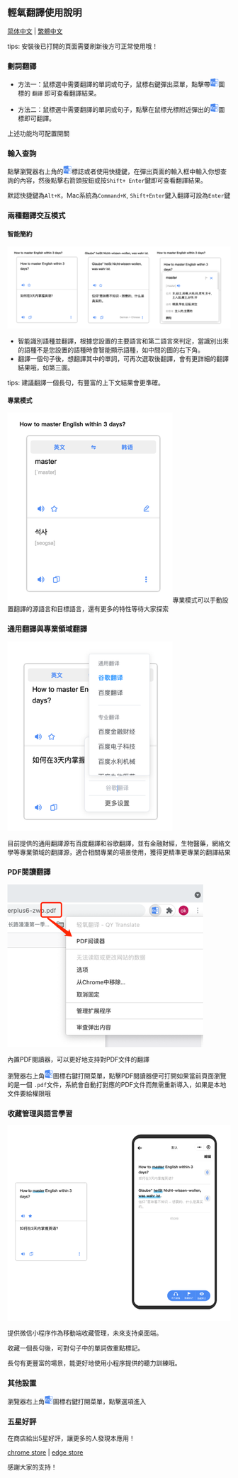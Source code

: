 ## 輕氧翻譯使用說明

[简体中文](https://github.com/Kobshobe/qy_translate/blob/main/docs/Instructions/%E4%BD%BF%E7%94%A8%E8%AF%B4%E6%98%8E(%E7%AE%80%E4%BD%93%E4%B8%AD%E6%96%87).md) | [繁體中文](https://github.com/Kobshobe/qy_translate/blob/main/docs/Instructions/%E4%BD%BF%E7%94%A8%E8%AF%B4%E6%98%8E(%E7%B9%81%E4%BD%93%E4%B8%AD%E6%96%87)%20.md)

tips: 安裝後已打開的頁面需要刷新後方可正常使用哦！

### 劃詞翻譯

* 方法一：鼠標選中需要翻譯的單詞或句子，鼠標右鍵彈出菜單，點擊帶![icon](../images/logo.png)圖標的 `翻譯` 即可查看翻譯結果。

* 方法二：鼠標選中需要翻譯的單詞或句子，點擊在鼠標光標附近彈出的![icon](../images/logo.png)圖標即可翻譯。

上述功能均可配置開關

### 輸入查詢

點擊瀏覽器右上角的![icon](../images/logo.png)標誌或者使用快捷鍵，在彈出頁面的輸入框中輸入你想查詢的內容，然後點擊右箭頭按鈕或按`Shift+ Enter`鍵即可查看翻譯結果。

默認快捷鍵為`Alt+K`，Mac系統為`Command+K`, `Shift+Enter`鍵入翻譯可設為`Enter`鍵

### 兩種翻譯交互模式

#### 智能簡約

![simple](../images/simple.png)
* 智能識別語種並翻譯，根據您設置的主要語言和第二語言來判定，當識別出來的語種不是您設置的語種時會智能顯示語種，如中間的圖的右下角。
* 翻譯一個句子後，想翻譯其中的單詞，可再次選取後翻譯，會有更詳細的翻譯結果哦，如第三圖。

tips: 建議翻譯一個長句，有豐富的上下文結果會更準確。

#### 專業模式

![profession](../images/profession.png)專業模式可以手動設置翻譯的源語言和目標語言，還有更多的特性等待大家探索

### 通用翻譯與專業領域翻譯

![engine](../images/engine.png)

目前提供的通用翻譯源有百度翻譯和谷歌翻譯，並有金融財經，生物醫藥，網絡文學等專業領域的翻譯源，適合相關專業的場景使用，獲得更精準更專業的翻譯結果

### PDF閱讀翻譯

![pdf](../images/pdf.png)

內置PDF閱讀器，可以更好地支持對PDF文件的翻譯

瀏覽器右上角![icon](../images/logo.png)圖標右鍵打開菜單，點擊PDF閱讀器便可打開如果當前頁面瀏覽的是一個 `.pdf`文件，系統會自動打對應的PDF文件而無需重新導入，如果是本地文件要給權限哦

### 收藏管理與語言學習

![collection](../images/collection.png)

提供微信小程序作為移動端收藏管理，未來支持桌面端。

收藏一個長句後，可對句子中的單詞做重點標記。

長句有更豐富的場景，能更好地使用小程序提供的聽力訓練哦。

### 其他設置

瀏覽器右上角![icon](../images/logo.png)圖標右鍵打開菜單，點擊選項進入

### 五星好評

在商店給出5星好評，讓更多的人發現本應用！

[chrome store](https://chrome.google.com/webstore/detail/fjldhjdclpmehigldnbgbllchcjdgccc) | [edge store](https://microsoftedge.microsoft.com/addons/detail/%E8%BD%BB%E6%B0%A7%E7%BF%BB%E8%AF%91/gldjnohpkhoipopkgkoepimoaoekhioo) 

感謝大家的支持！

